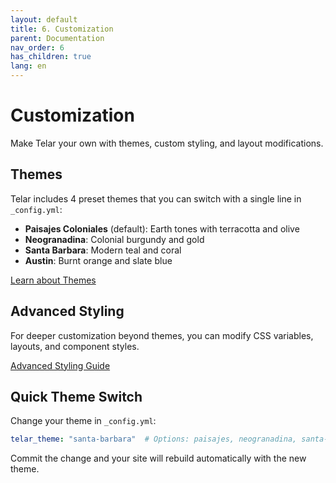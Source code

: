 ```yaml
---
layout: default
title: 6. Customization
parent: Documentation
nav_order: 6
has_children: true
lang: en
---
```


# Customization

Make Telar your own with themes, custom styling, and layout modifications.

## Themes

Telar includes 4 preset themes that you can switch with a single line in `_config.yml`:

- **Paisajes Coloniales** (default): Earth tones with terracotta and olive
- **Neogranadina**: Colonial burgundy and gold
- **Santa Barbara**: Modern teal and coral
- **Austin**: Burnt orange and slate blue

[Learn about Themes](/docs/customization/themes/)

## Advanced Styling

For deeper customization beyond themes, you can modify CSS variables, layouts, and component styles.

[Advanced Styling Guide](/docs/customization/styling/)

## Quick Theme Switch

Change your theme in `_config.yml`:

```yaml
telar_theme: "santa-barbara"  # Options: paisajes, neogranadina, santa-barbara, austin
```

Commit the change and your site will rebuild automatically with the new theme.
